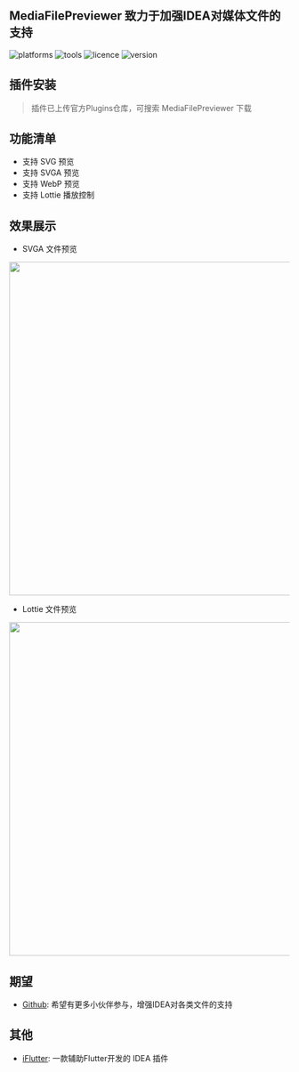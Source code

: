 ## MediaFilePreviewer 致力于加强IDEA对媒体文件的支持

![platforms](https://img.shields.io/badge/platforms-macos%20%7C%20windows%20%7C%20linux-blue) ![tools](https://img.shields.io/badge/idea-intellij_IDEA%20%7C%20AndroidStudio-blue) ![licence](https://img.shields.io/badge/licence-MIT-blue) ![version](https://img.shields.io/badge/version-v1.0.8-blue)

## 插件安装
> 插件已上传官方Plugins仓库，可搜索 MediaFilePreviewer 下载

## 功能清单
- 支持 SVG 预览
- 支持 SVGA 预览
- 支持 WebP 预览
- 支持 Lottie 播放控制

## 效果展示

- SVGA 文件预览

<img src="https://cdn.jsdelivr.net/gh/YangLang116/iFlutter/doc/configs/svga-opt.gif" width="600"/>


- Lottie 文件预览

<img src="https://cdn.jsdelivr.net/gh/YangLang116/iFlutter/doc/configs/lottie-opt.gif" width="600"/>

## 期望
- [Github](https://github.com/YangLang116/MediaFilePreviewer): 希望有更多小伙伴参与，增强IDEA对各类文件的支持

## 其他
- [iFlutter](https://iflutter.toolu.cn): 一款辅助Flutter开发的 IDEA 插件
